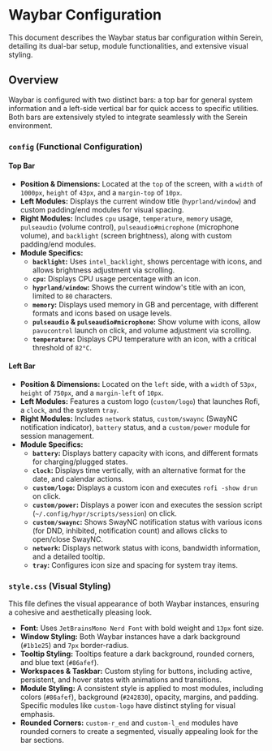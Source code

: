 # Waybar Configuration

This document describes the Waybar status bar configuration within Serein, detailing its dual-bar setup, module functionalities, and extensive visual styling.

## Overview

Waybar is configured with two distinct bars: a top bar for general system information and a left-side vertical bar for quick access to specific utilities. Both bars are extensively styled to integrate seamlessly with the Serein environment.

### `config` (Functional Configuration)

#### Top Bar

*   **Position & Dimensions:** Located at the `top` of the screen, with a `width` of `1000px`, `height` of `43px`, and a `margin-top` of `10px`.
*   **Left Modules:** Displays the current window title (`hyprland/window`) and custom padding/end modules for visual spacing.
*   **Right Modules:** Includes `cpu` usage, `temperature`, `memory` usage, `pulseaudio` (volume control), `pulseaudio#microphone` (microphone volume), and `backlight` (screen brightness), along with custom padding/end modules.
*   **Module Specifics:**
    *   **`backlight`:** Uses `intel_backlight`, shows percentage with icons, and allows brightness adjustment via scrolling.
    *   **`cpu`:** Displays CPU usage percentage with an icon.
    *   **`hyprland/window`:** Shows the current window's title with an icon, limited to `80` characters.
    *   **`memory`:** Displays used memory in GB and percentage, with different formats and icons based on usage levels.
    *   **`pulseaudio` & `pulseaudio#microphone`:** Show volume with icons, allow `pavucontrol` launch on click, and volume adjustment via scrolling.
    *   **`temperature`:** Displays CPU temperature with an icon, with a critical threshold of `82°C`.

#### Left Bar

*   **Position & Dimensions:** Located on the `left` side, with a `width` of `53px`, `height` of `750px`, and a `margin-left` of `10px`.
*   **Left Modules:** Features a custom logo (`custom/logo`) that launches Rofi, a `clock`, and the system `tray`.
*   **Right Modules:** Includes `network` status, `custom/swaync` (SwayNC notification indicator), `battery` status, and a `custom/power` module for session management.
*   **Module Specifics:**
    *   **`battery`:** Displays battery capacity with icons, and different formats for charging/plugged states.
    *   **`clock`:** Displays time vertically, with an alternative format for the date, and calendar actions.
    *   **`custom/logo`:** Displays a custom icon and executes `rofi -show drun` on click.
    *   **`custom/power`:** Displays a power icon and executes the session script (`~/.config/hypr/scripts/session`) on click.
    *   **`custom/swaync`:** Shows SwayNC notification status with various icons (for DND, inhibited, notification count) and allows clicks to open/close SwayNC.
    *   **`network`:** Displays network status with icons, bandwidth information, and a detailed tooltip.
    *   **`tray`:** Configures icon size and spacing for system tray items.

### `style.css` (Visual Styling)

This file defines the visual appearance of both Waybar instances, ensuring a cohesive and aesthetically pleasing look.

*   **Font:** Uses `JetBrainsMono Nerd Font` with bold weight and `13px` font size.
*   **Window Styling:** Both Waybar instances have a dark background (`#1b1e25`) and `7px` border-radius.
*   **Tooltip Styling:** Tooltips feature a dark background, rounded corners, and blue text (`#86afef`).
*   **Workspaces & Taskbar:** Custom styling for buttons, including active, persistent, and hover states with animations and transitions.
*   **Module Styling:** A consistent style is applied to most modules, including colors (`#86afef`), background (`#242830`), opacity, margins, and padding. Specific modules like `custom-logo` have distinct styling for visual emphasis.
*   **Rounded Corners:** `custom-r_end` and `custom-l_end` modules have rounded corners to create a segmented, visually appealing look for the bar sections.